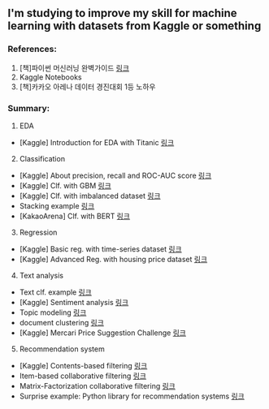 ## I'm studying to improve my skill for machine learning with datasets from Kaggle or something

### References:
1. [책]파이썬 머신러닝 완벽가이드 [링크](https://github.com/wikibook/pymldg-rev)
2. Kaggle Notebooks
3. [책]카카오 아레나 데이터 경진대회 1등 노하우

### Summary:
1. EDA
- [Kaggle] Introduction for EDA with Titanic [링크](https://github.com/kimdw92/kaggle_study/blob/main/my-first-eda-with-titanic.ipynb)

2. Classification
- [Kaggle] About precision, recall and ROC-AUC score [링크](https://github.com/kimdw92/kaggle_study/blob/main/clf-pima-indians-diabetes.ipynb)
- [Kaggle] Clf. with GBM [링크](https://github.com/kimdw92/kaggle_study/blob/main/santander-clf-practice.ipynb)
- [Kaggle] Clf. with imbalanced dataset [링크](https://github.com/kimdw92/kaggle_study/blob/main/creditcard-fraud-practice.ipynb)
- Stacking example [링크](https://github.com/kimdw92/kaggle_study/blob/main/breast_cancer_stacking_example.ipynb)
- [KakaoArena] Clf. with BERT [링크](https://github.com/kimdw92/ml_kaggle_study/tree/main/kakao_arena_book/%EC%83%81%ED%92%88%20%EC%B9%B4%ED%85%8C%EA%B3%A0%EB%A6%AC%20%EB%B6%84%EB%A5%98%20%EB%8C%80%ED%9A%8C)

3. Regression
- [Kaggle] Basic reg. with time-series dataset [링크](https://github.com/kimdw92/kaggle_study/blob/main/regression-bike-sharing-demand.ipynb)
- [Kaggle] Advanced Reg. with housing price dataset [링크](https://github.com/kimdw92/kaggle_study/blob/main/regression-house-prices-advanced.ipynb)

4. Text analysis
- Text clf. example [링크](https://github.com/kimdw92/kaggle_study/blob/main/text_clf_example.ipynb)
- [Kaggle] Sentiment analysis [링크](https://github.com/kimdw92/kaggle_study/blob/main/sentiment-analysis-imdb.ipynb)
- Topic modeling [링크](https://github.com/kimdw92/kaggle_study/blob/main/topic_modeling_example.ipynb)
- document clustering [링크](https://github.com/kimdw92/kaggle_study/blob/main/document_clustering_example.ipynb)
- [Kaggle] Mercari Price Suggestion Challenge [링크](https://github.com/kimdw92/kaggle_study/blob/main/mercari-price-suggestion-text-analysis.ipynb)

5. Recommendation system
- [Kaggle] Contents-based filtering [링크](https://github.com/kimdw92/kaggle_study/blob/main/contents-based-movie-recommendation.ipynb)
- Item-based collaborative filtering [링크](https://github.com/kimdw92/ml_kaggle_study/blob/main/item_based_CF_example.ipynb)
- Matrix-Factorization collaborative filtering [링크](https://github.com/kimdw92/ml_kaggle_study/blob/main/matrix_factorization_CF_example.ipynb)
- Surprise example: Python library for recommendation systems [링크](https://github.com/kimdw92/ml_kaggle_study/blob/main/surprise_example.ipynb)
